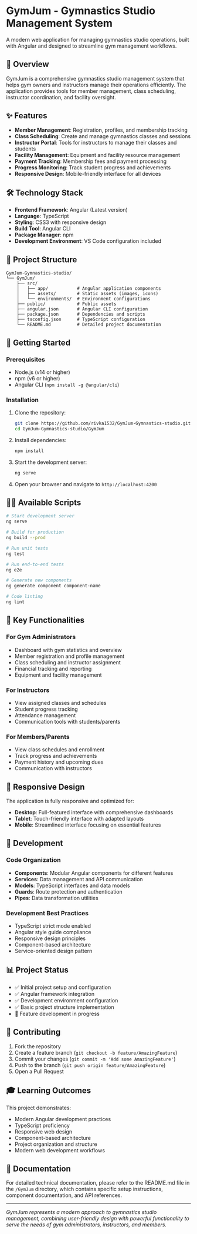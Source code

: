 # GymJum - Gymnastics Studio Management System

A modern web application for managing gymnastics studio operations, built with Angular and designed to streamline gym management workflows.

## 🏅 Overview

GymJum is a comprehensive gymnastics studio management system that helps gym owners and instructors manage their operations efficiently. The application provides tools for member management, class scheduling, instructor coordination, and facility oversight.

## ✨ Features

- **Member Management**: Registration, profiles, and membership tracking
- **Class Scheduling**: Create and manage gymnastics classes and sessions
- **Instructor Portal**: Tools for instructors to manage their classes and students
- **Facility Management**: Equipment and facility resource management
- **Payment Tracking**: Membership fees and payment processing
- **Progress Monitoring**: Track student progress and achievements
- **Responsive Design**: Mobile-friendly interface for all devices

## 🛠️ Technology Stack

- **Frontend Framework**: Angular (Latest version)
- **Language**: TypeScript
- **Styling**: CSS3 with responsive design
- **Build Tool**: Angular CLI
- **Package Manager**: npm
- **Development Environment**: VS Code configuration included

## 📁 Project Structure

```
GymJum-Gymnastics-studio/
└── GymJum/
    ├── src/
    │   ├── app/           # Angular application components
    │   ├── assets/        # Static assets (images, icons)
    │   └── environments/  # Environment configurations
    ├── public/            # Public assets
    ├── angular.json       # Angular CLI configuration
    ├── package.json       # Dependencies and scripts
    ├── tsconfig.json      # TypeScript configuration
    └── README.md          # Detailed project documentation
```

## 🚀 Getting Started

### Prerequisites

- Node.js (v14 or higher)
- npm (v6 or higher)
- Angular CLI (`npm install -g @angular/cli`)

### Installation

1. Clone the repository:
   ```bash
   git clone https://github.com/rivka1532/GymJum-Gymnastics-studio.git
   cd GymJum-Gymnastics-studio/GymJum
   ```

2. Install dependencies:
   ```bash
   npm install
   ```

3. Start the development server:
   ```bash
   ng serve
   ```

4. Open your browser and navigate to `http://localhost:4200`

## 🏃‍♂️ Available Scripts

```bash
# Start development server
ng serve

# Build for production
ng build --prod

# Run unit tests
ng test

# Run end-to-end tests
ng e2e

# Generate new components
ng generate component component-name

# Code linting
ng lint
```

## 🎯 Key Functionalities

### For Gym Administrators
- Dashboard with gym statistics and overview
- Member registration and profile management
- Class scheduling and instructor assignment
- Financial tracking and reporting
- Equipment and facility management

### For Instructors
- View assigned classes and schedules
- Student progress tracking
- Attendance management
- Communication tools with students/parents

### For Members/Parents
- View class schedules and enrollment
- Track progress and achievements
- Payment history and upcoming dues
- Communication with instructors

## 📱 Responsive Design

The application is fully responsive and optimized for:
- **Desktop**: Full-featured interface with comprehensive dashboards
- **Tablet**: Touch-friendly interface with adapted layouts
- **Mobile**: Streamlined interface focusing on essential features

## 🔧 Development

### Code Organization
- **Components**: Modular Angular components for different features
- **Services**: Data management and API communication
- **Models**: TypeScript interfaces and data models
- **Guards**: Route protection and authentication
- **Pipes**: Data transformation utilities

### Development Best Practices
- TypeScript strict mode enabled
- Angular style guide compliance
- Responsive design principles
- Component-based architecture
- Service-oriented design pattern

## 📊 Project Status

- ✅ Initial project setup and configuration
- ✅ Angular framework integration
- ✅ Development environment configuration
- ✅ Basic project structure implementation
- 🔄 Feature development in progress

## 🤝 Contributing

1. Fork the repository
2. Create a feature branch (`git checkout -b feature/AmazingFeature`)
3. Commit your changes (`git commit -m 'Add some AmazingFeature'`)
4. Push to the branch (`git push origin feature/AmazingFeature`)
5. Open a Pull Request

## 🎓 Learning Outcomes

This project demonstrates:
- Modern Angular development practices
- TypeScript proficiency
- Responsive web design
- Component-based architecture
- Project organization and structure
- Modern web development workflows

## 📖 Documentation

For detailed technical documentation, please refer to the README.md file in the `/GymJum` directory, which contains specific setup instructions, component documentation, and API references.

---

*GymJum represents a modern approach to gymnastics studio management, combining user-friendly design with powerful functionality to serve the needs of gym administrators, instructors, and members.*
